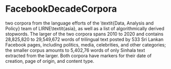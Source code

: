 # FacebookDecadeCorpora
two corpora from the language efforts of the \textit{Data, Analysis and Policy} team of LIRNE\textit{asia}, as well as a list of algorithmically derived stopwords. The larger of the two corpora spans 2010 to 2020 and contains 28,825,820 to 29,549,672 words of trilingual text posted by 533 Sri Lankan Facebook pages, including politics, media, celebrities, and other categories; the smaller corpus amounts to 5,402,76 words of only Sinhala text extracted from the larger. Both corpora have markers for their date of creation, page of origin, and content type. 
